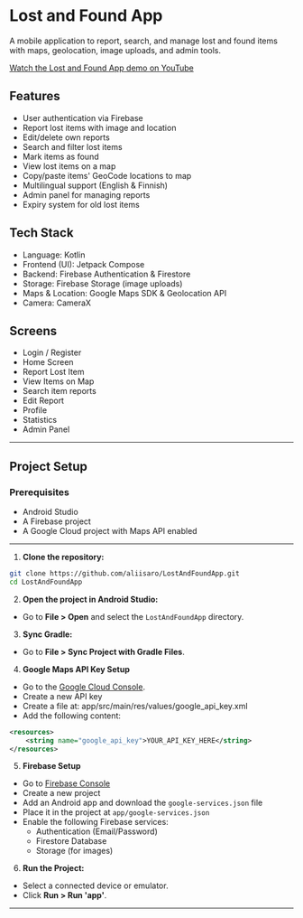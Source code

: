# Lost and Found App

A mobile application to report, search, and manage lost and found items with maps, geolocation, image uploads, and admin tools.

[Watch the Lost and Found App demo on YouTube](https://www.youtube.com/watch?v=7ez7mB4x1yM)

## Features
- User authentication via Firebase
- Report lost items with image and location
- Edit/delete own reports
- Search and filter lost items
- Mark items as found
- View lost items on a map
- Copy/paste items' GeoCode locations to map
- Multilingual support (English & Finnish)
- Admin panel for managing reports
- Expiry system for old lost items

## Tech Stack
- Language: Kotlin
- Frontend (UI): Jetpack Compose
- Backend: Firebase Authentication & Firestore
- Storage: Firebase Storage (image uploads)
- Maps & Location: Google Maps SDK & Geolocation API
- Camera: CameraX

## Screens
- Login / Register
- Home Screen
- Report Lost Item
- View Items on Map
- Search item reports
- Edit Report
- Profile
- Statistics
- Admin Panel

---

## Project Setup

### Prerequisites
- Android Studio
- A Firebase project
- A Google Cloud project with Maps API enabled

---

1. **Clone the repository:**

```bash
git clone https://github.com/aliisaro/LostAndFoundApp.git
cd LostAndFoundApp
```


2. **Open the project in Android Studio:**

- Go to **File > Open** and select the `LostAndFoundApp` directory.


3. **Sync Gradle:**

- Go to **File > Sync Project with Gradle Files**.


4. **Google Maps API Key Setup**

- Go to the [Google Cloud Console](https://console.cloud.google.com/apis/credentials).
- Create a new API key
- Create a file at:
    app/src/main/res/values/google_api_key.xml
- Add the following content:

```xml
<resources>
    <string name="google_api_key">YOUR_API_KEY_HERE</string>
</resources>
```


5. **Firebase Setup**

- Go to [Firebase Console](https://console.firebase.google.com/)
- Create a new project
- Add an Android app and download the `google-services.json` file
- Place it in the project at `app/google-services.json`
-  Enable the following Firebase services:
   - Authentication (Email/Password)
   - Firestore Database
   - Storage (for images)

     
6. **Run the Project:**

- Select a connected device or emulator.
- Click **Run > Run 'app'**.
---

